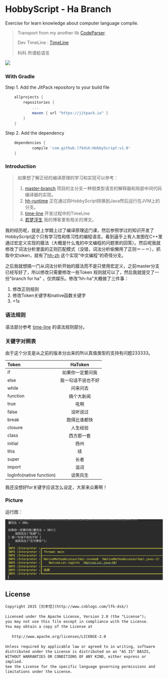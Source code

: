 # HobbyScript - Ha Branch

Exercise for learn knowledge about computer language compile.

> Transport from my another lib [CodeParser](https://github.com/lfkdsk/CodeParse).
>
> Dev TimeLine :  [TimeLine](TimeLine.md)
>
> 科科 所谓蛤语言

[![](https://jitpack.io/v/lfkdsk/HobbyScript.svg)](https://jitpack.io/#lfkdsk/HobbyScript)

### With Gradle

Step 1. Add the JitPack repository to your build file

``` groovy
	allprojects {
		repositories {
			...
			maven { url "https://jitpack.io" }
		}
	}
```

Step 2. Add the dependency

``` groovy
	dependencies {
	        compile 'com.github.lfkdsk:HobbyScript:v1.0'
	}
```

### Introduction

>如果想了解正经的编译原理的学习和实现可以参考：
>
>1. [master-branch](https://github.com/lfkdsk/HobbyScript) 项目的主分支一种弱类型语言的解释器和局部中间代码编译器的实现。
>2. [hh-runtime](https://github.com/lfkdsk/HobbyScript/tree/hh-runtime) 正在通过将HobbyScript转换到Java然后运行在JVM上的分支。
>3. [time-line](https://github.com/lfkdsk/HobbyScript/blob/master/TimeLine.md) 开发过程中的TimeLine
>4. [若梦浮生](http://lfkdsk.github.io/) 我的博客里有相关的博文。

我的经历呢，就是上学期上过了编译原理这门课，然后参照学过的知识开发了HobbyScript这个只有学习性和练习性的编程语言。看到逼乎上有人发图在C++里通过宏定义实现的膜法（大概是什么鬼的中文编程的问题里的回答）。然后呢我就修改了词法分析里面的正则匹配模式（没错，词法分析偷懒用了正则＝－＝），抓取中文token，就有了[hh-zh](https://github.com/lfkdsk/HobbyScript/tree/hh-zh) 这个实现“中文编程”的奇怪分支。

之后我就想搞一门从词法分析开始的膜法而不是只使用宏定义，之前master分支已经写好了，所以修改只需要修改一些Token 规则就可以了，然后我就提交了一份"branch for ha" ，仅供娱乐。修改“hh-ha”大概做了三件事：

1. 修改正则规则
2. 修改Token关键字和native函数关键字
3. +1s

### 语法规则

语法部分参考 [time-line](https://github.com/lfkdsk/HobbyScript/blob/master/TimeLine.md) 的语法规则部分。

### 关键字对照表

由于这个分支是从之前的版本分出来的所以真值类型的支持有问题233333。

| Token                    |  HaToken  |
| :----------------------- | :-------: |
| if                       | 如果你一定要问我  |
| else                     | 我一句话不说也不好 |
| while                    |   问来问去    |
| function                 |   搞个大新闻   |
| true                     |    吼啊     |
| false                    |   没听说过    |
| break                    |  跑得比谁都快   |
| closure                  |   人生经验    |
| class                    |   西方那一套   |
| initial                  |    扬州     |
| this                     |     续     |
| super                    |    长者     |
| import                   |    滋词     |
| logInfo(native function) |   谈笑风生    |

我还没想好for关键字应该怎么设定，大家来众筹啊！

### Picture

运行图：

![ha](Tmp/ha.png)

## License

    Copyright 2015 [刘丰恺](http://www.cnblogs.com/lfk-dsk/)

    Licensed under the Apache License, Version 2.0 (the "License");
    you may not use this file except in compliance with the License.
    You may obtain a copy of the License at
    
       http://www.apache.org/licenses/LICENSE-2.0
    
    Unless required by applicable law or agreed to in writing, software
    distributed under the License is distributed on an "AS IS" BASIS,
    WITHOUT WARRANTIES OR CONDITIONS OF ANY KIND, either express or implied.
    See the License for the specific language governing permissions and
    limitations under the License.



